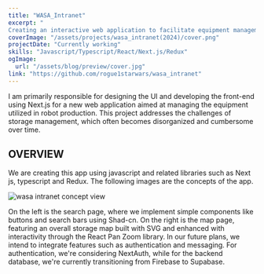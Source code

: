 ```yaml
---
title: "WASA_Intranet"
excerpt: "
Creating an interactive web application to facilitate equipment management for our robot projects."
coverImage: "/assets/projects/wasa_intranet(2024)/cover.png"
projectDate: "Currently working"
skills: "Javascript/Typescript/React/Next.js/Redux"
ogImage:
  url: "/assets/blog/preview/cover.jpg"
link: "https://github.com/rogue1starwars/wasa_intranet"
---
```


I am primarily responsible for designing the UI and developing the front-end using Next.js for a new web application aimed at managing the equipment utilized in robot production. This project addresses the challenges of storage management, which often becomes disorganized and cumbersome over time.

## OVERVIEW

We are creating this app using javascript and related libraries such as Next js, typescript and Redux.
The following images are the concepts of the app.

![wasa intranet concept view](</assets/projects/wasa_intranet(2024)/wasa_intranet_concept.png>)



On the left is the search page, where we implement simple components like buttons and search bars using Shad-cn.
On the right is the map page, featuring an overall storage map built with SVG and enhanced with interactivity through the React Pan Zoom library.
In our future plans, we intend to integrate features such as authentication and messaging. For authentication, we're considering NextAuth, while for the backend database, we're currently transitioning from Firebase to Supabase.
